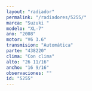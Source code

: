 ```yaml
---
layout: "radiador"
permalink: "/radiadores/5255/"
marca: "Suzuki "
modelo: "XL-7"
ano: "2008"
motor: "V6 3.6"
transmision: "Automática"
parte: "438220"
clima: "Con clima"
alto: "26 11/16"
ancho: "16 9/16"
observaciones: ""
id: "5255"
---
```



